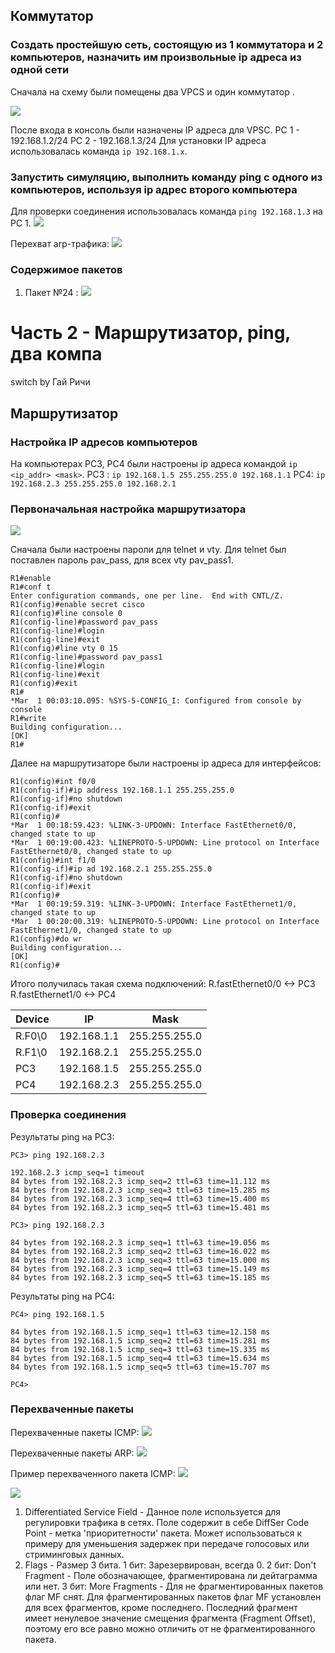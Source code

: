 ## Коммутатор
### Создать простейшую сеть, состоящую из 1 коммутатора и 2 компьютеров, назначить им произвольные ip адреса из одной сети

Сначала на схему были помещены два VPCS и один коммутатор . 

![](Screenshot1.png)

После входа в консоль были назначены IP адреса для VPSC.
PC 1 - 192.168.1.2/24
PC 2 - 192.168.1.3/24
Для установки IP адреса использовалась команда ```ip 192.168.1.x```.
### Запустить симуляцию, выполнить команду ping с одного из компьютеров, используя ip адрес второго компьютера

Для проверки соединения использовалась команда ```ping 192.168.1.3``` на PC 1.
![](Screenshot2.png)

Перехват arp-трафика:
![](Screenshot3.png)

### Cодержимое пакетов
1. Пакет №24 : 
![](Screenshot4.png)

# Часть 2 - Маршрутизатор, ping, два компа
switch by Гай Ричи
## Маршрутизатор

### Настройка IP адресов компьютеров
На компьютерах PC3, PC4 были настроены ip адреса командой `ip <ip_addr> <mask>`.
PC3 : `ip 192.168.1.5 255.255.255.0 192.168.1.1`
PC4:  `ip 192.168.2.3 255.255.255.0 192.168.2.1`
### Первоначальная настройка маршрутизатора
![](Screenshot9.png)

Сначала были настроены пароли для telnet и vty.
Для telnet был поставлен пароль pav_pass, для всех vty pav_pass1.
```
R1#enable
R1#conf t
Enter configuration commands, one per line.  End with CNTL/Z.
R1(config)#enable secret cisco
R1(config)#line console 0
R1(config-line)#password pav_pass
R1(config-line)#login
R1(config-line)#exit
R1(config)#line vty 0 15
R1(config-line)#password pav_pass1
R1(config-line)#login
R1(config-line)#exit
R1(config)#exit
R1#
*Mar  1 00:03:10.095: %SYS-5-CONFIG_I: Configured from console by console
R1#write
Building configuration...
[OK]
R1#
```

Далее на маршрутизаторе были настроены ip адреса для интерфейсов:
```
R1(config)#int f0/0
R1(config-if)#ip address 192.168.1.1 255.255.255.0
R1(config-if)#no shutdown
R1(config-if)#exit
R1(config)#
*Mar  1 00:18:59.423: %LINK-3-UPDOWN: Interface FastEthernet0/0, changed state to up
*Mar  1 00:19:00.423: %LINEPROTO-5-UPDOWN: Line protocol on Interface FastEthernet0/0, changed state to up
R1(config)#int f1/0
R1(config-if)#ip ad 192.168.2.1 255.255.255.0
R1(config-if)#no shutdown
R1(config-if)#exit
R1(config)#
*Mar  1 00:19:59.319: %LINK-3-UPDOWN: Interface FastEthernet1/0, changed state to up
*Mar  1 00:20:00.319: %LINEPROTO-5-UPDOWN: Line protocol on Interface FastEthernet1/0, changed state to up
R1(config)#do wr
Building configuration...
[OK]
R1(config)#
```

Итого получилась такая схема подключений:
R.fastEthernet0/0 <-> PC3
R.fastEthernet1/0 <-> PC4

| Device | IP          | Mask          |
| ------ | ----------- | ------------- |
| R.F0\0 | 192.168.1.1 | 255.255.255.0 |
| R.F1\0 | 192.168.2.1 | 255.255.255.0 |
| PC3    | 192.168.1.5 | 255.255.255.0 |
| PC4    | 192.168.2.3 | 255.255.255.0 |
### Проверка соединения
Результаты ping на PC3:
```
PC3> ping 192.168.2.3

192.168.2.3 icmp_seq=1 timeout
84 bytes from 192.168.2.3 icmp_seq=2 ttl=63 time=11.112 ms
84 bytes from 192.168.2.3 icmp_seq=3 ttl=63 time=15.285 ms
84 bytes from 192.168.2.3 icmp_seq=4 ttl=63 time=15.400 ms
84 bytes from 192.168.2.3 icmp_seq=5 ttl=63 time=15.481 ms

PC3> ping 192.168.2.3

84 bytes from 192.168.2.3 icmp_seq=1 ttl=63 time=19.056 ms
84 bytes from 192.168.2.3 icmp_seq=2 ttl=63 time=16.022 ms
84 bytes from 192.168.2.3 icmp_seq=3 ttl=63 time=15.000 ms
84 bytes from 192.168.2.3 icmp_seq=4 ttl=63 time=15.149 ms
84 bytes from 192.168.2.3 icmp_seq=5 ttl=63 time=15.185 ms
```

Результаты ping на PC4:
```
PC4> ping 192.168.1.5

84 bytes from 192.168.1.5 icmp_seq=1 ttl=63 time=12.158 ms
84 bytes from 192.168.1.5 icmp_seq=2 ttl=63 time=15.281 ms
84 bytes from 192.168.1.5 icmp_seq=3 ttl=63 time=15.335 ms
84 bytes from 192.168.1.5 icmp_seq=4 ttl=63 time=15.634 ms
84 bytes from 192.168.1.5 icmp_seq=5 ttl=63 time=15.707 ms

PC4>
```

### Перехваченные пакеты
Перехваченные пакеты ICMP:
![](Screenshot5.png)

Перехваченные пакеты ARP:
![](Screenshot6.png)

Пример перехваченного пакета ICMP:
![](Screenshot7.png)

![](Screenshot8.png)

1. Differentiated Service Field - Данное поле используется для регулировки трафика в сетях. Поле содержит в себе DiffSer Code Point - метка 'приоритетности' пакета. Может использоваться к примеру для уменьшения задержек при передаче голосовых или стриминговых данных.
2. Flags - Размер 3 бита.
1 бит: Зарезервирован, всегда 0.
2 бит: Don't Fragment - Поле обозначающее, фрагментирована ли дейтаграмма или нет.
3 бит: More Fragments - Для не фрагментированных пакетов флаг MF снят. Для фрагментированных пакетов флаг MF установлен для всех фрагментов, кроме последнего. Последний фрагмент имеет ненулевое значение смещения фрагмента (Fragment Offset), поэтому его все равно можно отличить от не фрагментированного пакета.